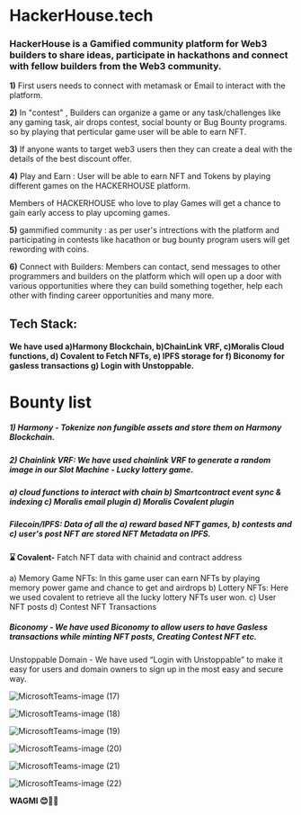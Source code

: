 # HackerHouse.tech

### HackerHouse is a Gamified community platform for Web3 builders to share ideas, participate in hackathons and connect with fellow builders from the Web3 community. 

**1)** First users needs to connect with metamask or Email to interact with the platform.


**2)**  In "contest" , Builders can organize a game or any task/challenges like any gaming task, air drops contest, social bounty or Bug Bounty programs.
 so by playing that perticular game user will be able to earn NFT.
 

**3)**  If anyone wants to target web3 users then they can create a deal with the details of the  best discount offer.


**4)**  Play and Earn : User will be able to earn NFT and Tokens by playing different games on the HACKERHOUSE platform.


Members of HACKERHOUSE who love to play Games will get a chance to gain early access to play upcoming games. 


**5)**  gammified community : as per user's intrections with the platform and participating in contests like hacathon or bug bounty program 
users will get rewording with coins.


**6)**  Connect with Builders: Members can contact, send messages to other programmers and builders on the platform which will open up a door with various opportunities where they can build something together, help each other with finding career opportunities and many more. 

##  Tech Stack:
####  We have used a)Harmony Blockchain, b)ChainLink VRF, c)Moralis Cloud functions, d) Covalent to Fetch NFTs, e) IPFS storage for f) Biconomy for gasless transactions g) Login with Unstoppable.


# Bounty list 

##### 1) Harmony -  Tokenize non fungible assets and store them on Harmony Blockchain.

##### 2) Chainlink VRF: We have used chainlink VRF to generate a random image in our Slot Machine - Lucky lottery game. 

##### a) cloud functions to interact with chain b) Smartcontract event sync & indexing c) Moralis email plugin d) Moralis Covalent plugin

##### Filecoin/IPFS: Data of all the a) reward based NFT games, b) contests and c) user's post NFT are stored NFT Metadata on IPFS.

**⌛️ Covalent-** Fatch NFT data with chainid and contract address

a) Memory Game NFTs: In this game user can earn NFTs by playing memory power game and chance to get and airdrops
b) Lottery NFTs: Here we used covalent to retrieve all the lucky lottery NFTs user won.
c) User NFT posts
d) Contest NFT Transactions 

##### Biconomy - We have used Biconomy to allow users to have Gasless transactions while minting NFT posts, Creating Contest NFT etc. 
Unstoppable Domain - We have used “Login with Unstoppable” to make it easy for users and domain owners to sign up in the most easy and secure way.

![MicrosoftTeams-image (17)](https://user-images.githubusercontent.com/69969675/159275912-1d6f7d30-ae1c-4819-acef-1e760b9d5abb.png)


![MicrosoftTeams-image (18)](https://user-images.githubusercontent.com/69969675/159275979-76e28f9f-df01-456e-9fa0-4b6fee8b3c9e.png)


![MicrosoftTeams-image (19)](https://user-images.githubusercontent.com/69969675/159276003-bb6034cc-99d0-4601-9478-cd821cdb62be.png)


![MicrosoftTeams-image (20)](https://user-images.githubusercontent.com/69969675/159276023-9178d51f-7bc6-4512-8eca-64e407abd52d.png)


![MicrosoftTeams-image (21)](https://user-images.githubusercontent.com/69969675/159276043-bcb72294-2f31-48e2-9d73-10ade752da56.png)


![MicrosoftTeams-image (22)](https://user-images.githubusercontent.com/69969675/159276056-5fbcf566-546c-44ae-92f6-2811b497b429.png)


**WAGMI 😊🚀🚀**




